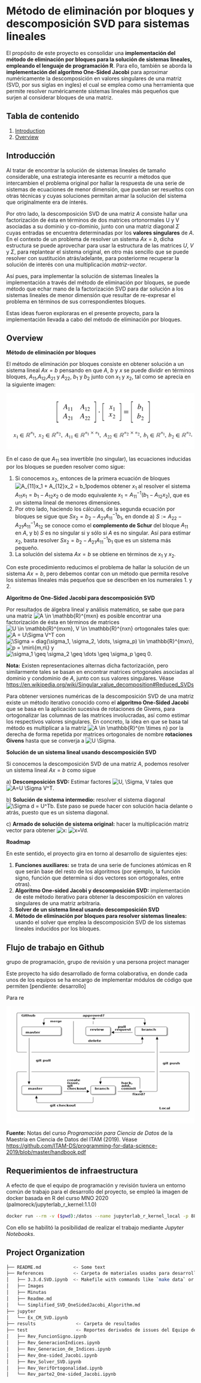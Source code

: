 Método de eliminación por bloques  y descomposición SVD para sistemas lineales
==============================

El propósito de este proyecto es consolidar una **implementación del método de eliminación por bloques para la solución de sistemas lineales, empleando el lenguaje de programación R**. Para ello, también se aborda la **implementación del algoritmo One-Sided Jacobi** para aproximar numéricamente la descomposición en valores singulares de una matriz (SVD, por sus siglas en ingles) el cual se emplea como una herramienta que permite resolver numéricamente sistemas lineales más pequeños que surjen al considerar bloques de una matriz.

## Tabla de contenido

1. [Introduction](https://github.com/mno-2020-gh-classroom/ex-modulo-3-comp-matricial-svd-czammar/blob/master/README.md#introducción)
2. [Overview](https://github.com/mno-2020-gh-classroom/ex-modulo-3-comp-matricial-svd-czammar/blob/master/README.md#overview)

## Introducción 

Al tratar de encontrar la solución de sistemas lineales de tamaño considerable, una estrategia interesante es recurrir a métodos que intercambien el problema original por hallar la respuesta de una serie de sistemas de ecuaciones de menor dimensión, que puedan ser resueltos con otras técnicas y cuyas soluciones permitan armar la solución del sistema que originalmente era de ínterés. 

Por otro lado, la descomposición SVD de una matriz $A$ consiste hallar una factorización de ésta en términos de dos matrices ortonormales U y V asociadas a su dominio y co-dominio, junto con una matriz diagonal $\Sigma$ cuyas entradas se encuentra determinadas por los **valores singulares** de $A$. En el contexto de un problema de resolver un sistema $Ax=b$, dicha estructura se puede aprovechar para usar la estructura de las matrices $U$, $V$ y $\Sigma$, para replantear el sistema original, en otro más sencillo que se puede resolver con sustitución atrás/adelante, para posteriorme recuperar la solución de interés con una multiplicación *matriz-vector*.

Así pues, para implementar la solución de sistemas lineales la implementación a través del método de eliminación por bloques, se puede  método que echar mano de la factorización SVD para dar solución a los sistemas lineales de menor dimensión que resultar de re-expresar el problema en términos de sus correspondientes bloques.

Estas ideas fueron exploraras en el presente proyecto, para la implementación llevada a cabo del método de eliminación por bloques.

## Overview

**Método de eliminación por bloques**

El método de eliminación por bloques consiste en obtener solución a un sistema lineal $Ax=b$ pensando en que $A$, $b$ y $x$ se puede dividir en términos bloques, $A_{11}$,$A_{12}$,$A_{21}$ y $A_{22}$, $b_1$ y $b_2$ junto con $x_1$ y $x_2$, tal como se aprecia en la siguiente imagen:

![bloques](./images/bloques.png)

En el caso de que $A_{11}$ sea invertible (no singular), las ecuaciones inducidas por los bloques se pueden resolver como sigue:

1. Si conocemos $x_2$, entonces de la primera ecuación de bloques![A_{11}x_1 + A_{12}x_2 = b_1](https://render.githubusercontent.com/render/math?math=A_%7B11%7Dx_1%20%2B%20A_%7B12%7Dx_2%20%3D%20b_1)podemos obtener $x_1$ al resolver el sistema $A_{11} x_1 = b_1-A_{12}x_2$ o de modo equivalente $x_1 = A_{11}^{-1}(b_1-A_{12}x_2)$, que es un sistema lineal de menores dimensiones.
2. Por otro lado, haciendo los cálculos, de la segunda ecuación por bloques se sigue que $S x_2 = b_2 - A_{21}A_{11}^{-1}b_1$, en donde a) $S := A_{22}-A_{21}A_{11}^{-1}A_{12}$ se conoce como el **complemento de Schur** del bloque $A_{11}$ en $A$, y b) $S$ es no singular si y sólo si $A$ es no singular. Así para estimar $x_2$, basta resolver $S x_2 = b_2 - A_{21}A_{11}^{-1}b_1$ que es un sistema más pequeño.
3. La solución del sistema $Ax=b$ se obtiene en términos de $x_1$ y $x_2$.

Con este procedimiento reducimos el problema de hallar la solución de un sistema $Ax = b$, pero debemos contar con un método que permita resolve los sistemas lineales más pequeños que se describen en los numerales 1. y 2.

**Algoritmo de One-Sided Jacobi para descomposición SVD**

Por resultados de álgebra lineal y análisis matemático, se sabe que para una matriz ![$A \in \mathbb{R}^{mxn}$](https://render.githubusercontent.com/render/math?math=A%20%5Cin%20%5Cmathbb%7BR%7D%5E%7Bmxn%7D&mode=inline) es posible encontrar una factorización de ésta en términos de matrices ![$U \in \mathbb{R}^{mxm}, V \in \mathbb{R}^{nxn}$](https://render.githubusercontent.com/render/math?math=U%20%5Cin%20%5Cmathbb%7BR%7D%5E%7Bmxm%7D%2C%20V%20%5Cin%20%5Cmathbb%7BR%7D%5E%7Bnxn%7D&mode=inline) ortogonales tales que: ![$A = U\Sigma V^T$](https://render.githubusercontent.com/render/math?math=A%20%3D%20U%5CSigma%20V%5ET&mode=inline) con ![$\Sigma = diag(\sigma_1, \sigma_2, \dots, \sigma_p) \in \mathbb{R}^{mxn}$](https://render.githubusercontent.com/render/math?math=%5CSigma%20%3D%20diag%28%5Csigma_1%2C%20%5Csigma_2%2C%20%5Cdots%2C%20%5Csigma_p%29%20%5Cin%20%5Cmathbb%7BR%7D%5E%7Bmxn%7D&mode=inline), ![$p = \min\{m,n\}$](https://render.githubusercontent.com/render/math?math=p%20%3D%20%5Cmin%5C%7Bm%2Cn%5C%7D&mode=inline) y ![$\sigma_1 \geq \sigma_2 \geq \dots \geq \sigma_p \geq 0$](https://render.githubusercontent.com/render/math?math=%5Csigma_1%20%5Cgeq%20%5Csigma_2%20%5Cgeq%20%5Cdots%20%5Cgeq%20%5Csigma_p%20%5Cgeq%200&mode=inline).

**Nota:** Existen representaciones alternas dicha factorización, pero similarmente tales se basan en encontrar matrices ortogonales asociadas al dominio y condominio de $A$, junto con sus valores singulares. Véase https://en.wikipedia.org/wiki/Singular_value_decomposition#Reduced_SVDs

Para obtener versiones numéricas de la descomposición SVD de una matriz existe un método iterativo conocido como el **algoritmo One-Sided Jacobi** que se basa en la aplicación sucesiva de rotaciones de Givens, para ortogonalizar las columnas de las matrices involucradas, así como estimar los respectivos valores singulares. En concreto, la idea en que se basa tal método es multiplicar a la matriz ![$A \in \mathbb{R}^{m \times n}$](https://render.githubusercontent.com/render/math?math=A%20%5Cin%20%5Cmathbb%7BR%7D%5E%7Bm%20%5Ctimes%20n%7D&mode=inline) por la derecha de forma repetida por matrices ortogonales de nombre **rotaciones Givens** hasta que se converja a ![$U \Sigma$](https://render.githubusercontent.com/render/math?math=U%20%5CSigma&mode=inline).

**Solución de un sistema lineal usando descomposición SVD**

Si conocemos la descomposición SVD de una matriz $A$, podemos resolver un sistema lineal $Ax=b$ como sigue

a) **Descomposición SVD:** Estimar factores ![$U, \Sigma, V$](https://render.githubusercontent.com/render/math?math=U%2C%20%5CSigma%2C%20V&mode=inline) tales que ![$A=U \Sigma V^T$](https://render.githubusercontent.com/render/math?math=A%3DU%20%5CSigma%20V%5ET&mode=inline).

b) **Solución de sistema intermedio:** resolver el sistema diagonal ![$\Sigma d = U^Tb$](https://render.githubusercontent.com/render/math?math=%5CSigma%20d%20%3D%20U%5ETb&mode=inline). Este paso se puede hacer con solución hacia delante o atrás, puesto que es un sistema diagonal.

c) **Armado de solución de sistema original:** hacer la multiplicación matriz vector para obtener ![$x$](https://render.githubusercontent.com/render/math?math=x&mode=inline): ![$x=Vd$](https://render.githubusercontent.com/render/math?math=x%3DVd&mode=inline).

**Roadmap**

En este sentido, el proyecto gira en torno al desarrollo de siguientes ejes:

1. **Funciones auxiliares:** se trata de una serie de funciones atómicas en R que serán base del resto de los algoritmos (por ejemplo, la función signo, función que determina si dos vectores son ortogonales, entre otras).
2. **Algoritmo One-sided Jacobi y descomposición SVD:** implementación de este método iterativo para obtener la descomposición en valores singulares de una matriz arbitraria.
3. **Solver de un sistema lineal usando descomposición SVD**
4. **Método de eliminación por bloques para resolver sistemas lineales:** usando el solver que emplea la descomposición SVD de los sistemas lineales inducidos por los bloques.

## Flujo de trabajo en Github

grupo de programación, grupo de revisión y una persona project manager



Este proyecto ha sido desarrollado de forma colaborativa, en donde cada unos de los equipos se ha encargo de implementar módulos de código que permiten [pendiente: desarrollo]

Para re



![gitflow](./images/gitflow.png)

**Fuente:** Notas del curso *Programación para Ciencia de Datos* de la Maestría en Ciencia de Datos del ITAM (2019). Véase https://github.com/ITAM-DS/programming-for-data-science-2019/blob/master/handbook.pdf

## Requerimientos de infraestructura
A efecto de que el equipo de programación y revisión tuviera un entorno común de trabajo para el desarrollo del proyecto, se empleó la imagen de docker basada en R del curso MNO 2020 (palmoreck/jupyterlab_r_kernel:1.1.0)

```bash
docker run --rm -v ($pwd):/datos --name jupyterlab_r_kernel_local -p 8888:8888 -d palmoreck/jupyterlab_r_kernel:1.1.0
```

Con ello se habilitó la posibilidad de realizar el trabajo mediante *Jupyter Notebooks*.

## Project Organization

```bash
├── README.md            <- Some text
├── References           <- Carpeta de materiales usados para desarrollo del proyecto
│   ├── 3.3.d.SVD.ipynb  <- Makefile with commands like `make data` or `make train`
│   ├── Images
│   ├── Minutas
│   ├── Readme.md
│   └── Simplified_SVD_OneSidedJacobi_Algorithm.md
├── jupyter
│   └── Ex_CM_SVD.ipynb
├── results               <- Carpeta de resultados
├── test                  <- Reportes derivados de issues del Equipo de Revisión
│   ├── Rev_FuncionSigno.ipynb
│   ├── Rev_GeneracionIndices.ipynb
│   ├── Rev_Generacion_de_Indices.ipynb
│   ├── Rev_One-sided_Jacobi.ipynb
│   ├── Rev_Solver_SVD.ipynb
│   ├── Rev_VerifOrtogonalidad.ipynb
│   └── Rev_parte2_One-sided_Jacobi.ipynb
```


